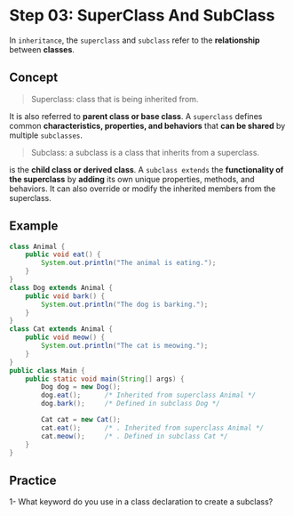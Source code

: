 # Step 03: SuperClass And SubClass
In `inheritance`, the `superclass` and `subclass` refer to the **relationship** between **classes**. 

## Concept
>Superclass: class that is being inherited from.

It is also referred to **parent class or base class**. A `superclass` defines common **characteristics, properties, and behaviors** that **can be shared** by multiple `subclasses`.

>Subclass: a subclass is a class that inherits from a superclass.

is the **child class or derived class**. A `subclass extends` the **functionality of the superclass** by **adding** its own unique properties, methods, and behaviors. It can also override or modify the inherited members from the superclass.

## Example
```java
class Animal {
    public void eat() {
        System.out.println("The animal is eating.");
    }
}
class Dog extends Animal {
    public void bark() {
        System.out.println("The dog is barking.");
    }
}
class Cat extends Animal {
    public void meow() {
        System.out.println("The cat is meowing.");
    }
}
public class Main {
    public static void main(String[] args) {
        Dog dog = new Dog();
        dog.eat();      /* Inherited from superclass Animal */
        dog.bark();     /* Defined in subclass Dog */

        Cat cat = new Cat();
        cat.eat();      /* . Inherited from superclass Animal */
        cat.meow();     /* . Defined in subclass Cat */
    }
}


```
## Practice
1- What keyword do you use in a class declaration to create a subclass?
